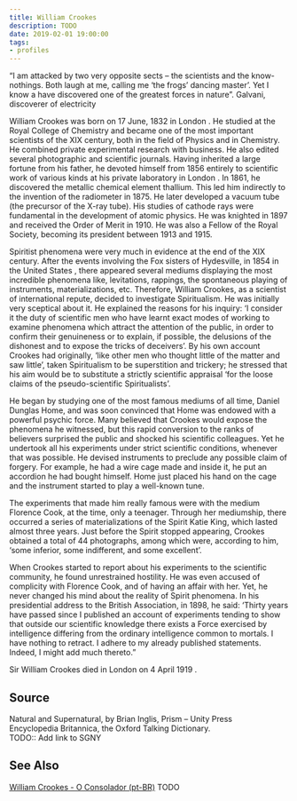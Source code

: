 ```yaml
---
title: William Crookes
description: TODO
date: 2019-02-01 19:00:00
tags: 
- profiles
---
```


“I am attacked by two very opposite sects – the scientists and the know-nothings. Both laugh at me, calling me ‘the frogs’ dancing master’. Yet I know a have discovered one of the greatest forces in nature”. Galvani, discoverer of electricity

William Crookes was born on 17 June, 1832 in London . He studied at the Royal College of Chemistry and became one of the most important scientists of the XIX century, both in the field of Physics and in Chemistry. He combined private experimental research with business. He also edited several photographic and scientific journals. Having inherited a large fortune from his father, he devoted himself from 1856 entirely to scientific work of various kinds at his private laboratory in London . In 1861, he discovered the metallic chemical element thallium. This led him indirectly to the invention of the radiometer in 1875. He later developed a vacuum tube (the precursor of the X-ray tube). His studies of cathode rays were fundamental in the development of atomic physics. He was knighted in 1897 and received the Order of Merit in 1910. He was also a Fellow of the Royal Society, becoming its president between 1913 and 1915.

Spiritist phenomena were very much in evidence at the end of the XIX century. After the events involving the Fox sisters of Hydesville, in 1854 in the United States , there appeared several mediums displaying the most incredible phenomena like, levitations, rappings, the spontaneous playing of instruments, materializations, etc. Therefore, William Crookes, as a scientist of international repute, decided to investigate Spiritualism. He was initially very sceptical about it. He explained the reasons for his inquiry: ‘I consider it the duty of scientific men who have learnt exact modes of working to examine phenomena which attract the attention of the public, in order to confirm their genuineness or to explain, if possible, the delusions of the dishonest and to expose the tricks of deceivers’. By his own account Crookes had originally, ‘like other men who thought little of the matter and saw little’, taken Spiritualism to be superstition and trickery; he stressed that his aim would be to substitute a strictly scientific appraisal ‘for the loose claims of the pseudo-scientific Spiritualists’.

He began by studying one of the most famous mediums of all time, Daniel Dunglas Home, and was soon convinced that Home was endowed with a powerful psychic force. Many believed that Crookes would expose the phenomena he witnessed, but this rapid conversion to the ranks of believers surprised the public and shocked his scientific colleagues. Yet he undertook all his experiments under strict scientific conditions, whenever that was possible. He devised instruments to preclude any possible claim of forgery. For example, he had a wire cage made and inside it, he put an accordion he had bought himself. Home just placed his hand on the cage and the instrument started to play a well-known tune.

The experiments that made him really famous were with the medium Florence Cook, at the time, only a teenager. Through her mediumship, there occurred a series of materializations of the Spirit Katie King, which lasted almost three years. Just before the Spirit stopped appearing, Crookes obtained a total of 44 photographs, among which were, according to him, ‘some inferior, some indifferent, and some excellent’.

When Crookes started to report about his experiments to the scientific community, he found unrestrained hostility. He was even accused of complicity with Florence Cook, and of having an affair with her. Yet, he never changed his mind about the reality of Spirit phenomena. In his presidential address to the British Association, in 1898, he said: ‘Thirty years have passed since I published an account of experiments tending to show that outside our scientific knowledge there exists a Force exercised by intelligence differing from the ordinary intelligence common to mortals. I have nothing to retract. I adhere to my already published statements. Indeed, I might add much thereto.”

Sir William Crookes died in London on 4 April 1919 .

## Source
Natural and Supernatural, by Brian Inglis, Prism – Unity Press  
Encyclopedia Britannica, the Oxford Talking Dictionary.  
TODO:: Add link to SGNY  

## See Also
[William Crookes - O Consolador (pt-BR)](www.oconsolador.com.br/linkfixo/biografias/williancrookes.html)
TODO


